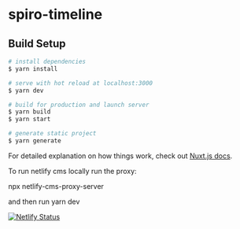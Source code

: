 # spiro-timeline

## Build Setup

```bash
# install dependencies
$ yarn install

# serve with hot reload at localhost:3000
$ yarn dev

# build for production and launch server
$ yarn build
$ yarn start

# generate static project
$ yarn generate
```

For detailed explanation on how things work, check out [Nuxt.js docs](https://nuxtjs.org).

To run netlify cms locally run the proxy:

npx netlify-cms-proxy-server

and then run yarn dev

[![Netlify Status](https://api.netlify.com/api/v1/badges/b7604bbe-9ba1-405f-93b2-86d067dee1f1/deploy-status)](https://app.netlify.com/sites/determined-jones-7104dc/deploys)